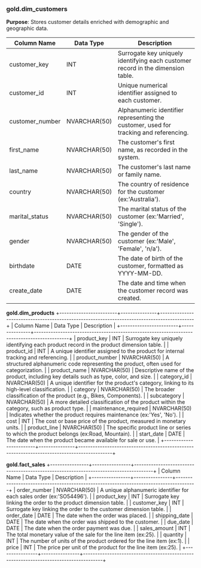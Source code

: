### gold.dim_customers

**Purpose**: Stores customer details enriched with demographic and geographic data.

| Column Name     | Data Type       | Description                                                            |
|-----------------|----------------|------------------------------------------------------------------------|
| customer_key    | INT             | Surrogate key uniquely identifying each customer record in the dimension table. |
| customer_id     | INT             | Unique numerical identifier assigned to each customer.                |
| customer_number | NVARCHAR(50)    | Alphanumeric identifier representing the customer, used for tracking and referencing. |
| first_name      | NVARCHAR(50)    | The customer's first name, as recorded in the system.                 |
| last_name       | NVARCHAR(50)    | The customer's last name or family name.                              |
| country         | NVARCHAR(50)    | The country of residence for the customer (ex:'Australia').        |
| marital_status  | NVARCHAR(50)    | The marital status of the customer (ex:'Married', 'Single').       |
| gender          | NVARCHAR(50)    | The gender of the customer (ex:'Male', 'Female', 'n/a').           |
| birthdate       | DATE            | The date of birth of the customer, formatted as YYYY-MM-DD.           |
| create_date     | DATE            | The date and time when the customer record was created.               |


**gold.dim_products**
+------------------------+---------------+--------------------------------------------------------------------------------------------+
|      Column Name       |   Data Type   | Description                                                                                |
+------------------------+---------------+--------------------------------------------------------------------------------------------+
| product_key            | INT           | Surrogate key uniquely identifying each product record in the product dimension table.     |
| product_id             | INT           | A unique identifier assigned to the product for internal tracking and referencing.         |
| product_number         | NVARCHAR(50)  | A structured alphanumeric code representing the product, often used for categorization.    |
| product_name           | NVARCHAR(50)  | Descriptive name of the product, including key details such as type, color, and size.      |
| category_id            | NVARCHAR(50)  | A unique identifier for the product's category, linking to its high-level classification.  |
| category               | NVARCHAR(50)  | The broader classification of the product (e.g., Bikes, Components).                       |
| subcategory            | NVARCHAR(50)  | A more detailed classification of the product within the category, such as product type.   |
| maintenance_required   | NVARCHAR(50)  | Indicates whether the product requires maintenance (ex:'Yes', 'No').                    |
| cost                   | INT           | The cost or base price of the product, measured in monetary units.                         |
| product_line           | NVARCHAR(50)  | The specific product line or series to which the product belongs (ex:Road, Mountain).   |
| start_date             | DATE          | The date when the product became available for sale or use.                                |
+------------------------+---------------+--------------------------------------------------------------------------------------------+


**gold.fact_sales**
+----------------+----------------+--------------------------------------------------------------------------------------+
|  Column Name   |   Data Type    | Description                                                                          |
+----------------+----------------+--------------------------------------------------------------------------------------+
| order_number   | NVARCHAR(50)   | A unique alphanumeric identifier for each sales order (ex:'SO54496').            |
| product_key    | INT            | Surrogate key linking the order to the product dimension table.                     |
| customer_key   | INT            | Surrogate key linking the order to the customer dimension table.                    |
| order_date     | DATE           | The date when the order was placed.                                                 |
| shipping_date  | DATE           | The date when the order was shipped to the customer.                                |
| due_date       | DATE           | The date when the order payment was due.                                            |
| sales_amount   | INT            | The total monetary value of the sale for the line item (ex:25).                  |
| quantity       | INT            | The number of units of the product ordered for the line item (ex:1).             |
| price          | INT            | The price per unit of the product for the line item (ex:25).                     |
+----------------+----------------+--------------------------------------------------------------------------------------+

